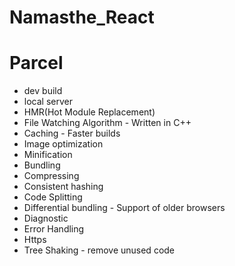 # Namasthe_React


# Parcel
- dev build
- local server
- HMR(Hot Module Replacement)
- File Watching Algorithm - Written in C++
- Caching - Faster builds
- Image optimization
- Minification
- Bundling
- Compressing
- Consistent hashing
- Code Splitting
- Differential bundling - Support of older browsers
- Diagnostic
- Error Handling
- Https
- Tree Shaking - remove unused code